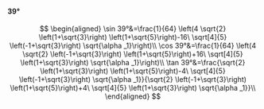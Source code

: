 #### 39°

$$
\begin{aligned}
\sin 39°&=\frac{1}{64} \left(4 \sqrt{2} \left(1+\sqrt{3}\right) \left(1+\sqrt{5}\right)-16\ \sqrt[4]{5} \left(-1+\sqrt{3}\right) \sqrt{\alpha _1}\right)\\
\cos 39°&=\frac{1}{64} \left(4 \sqrt{2} \left(-1+\sqrt{3}\right) \left(1+\sqrt{5}\right)+16\ \sqrt[4]{5} \left(1+\sqrt{3}\right) \sqrt{\alpha _1}\right)\\
\tan 39°&=\frac{\sqrt{2} \left(1+\sqrt{3}\right) \left(1+\sqrt{5}\right)-4\ \sqrt[4]{5} \left(-1+\sqrt{3}\right) \sqrt{\alpha _1}}{\sqrt{2} \left(-1+\sqrt{3}\right)
\left(1+\sqrt{5}\right)+4\ \sqrt[4]{5} \left(1+\sqrt{3}\right) \sqrt{\alpha _1}}\\
\end{aligned}
$$

